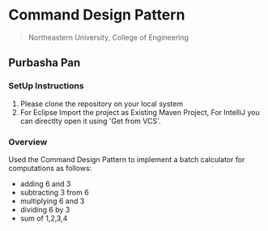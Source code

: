 # Command Design Pattern
> Northeastern University, College of Engineering


## Purbasha Pan

### SetUp Instructions
1. Please clone the repository on your local system
2. For Eclipse Import the project as Existing Maven Project, For IntelliJ you can directlty open it using 'Get from VCS'.

### Overview 
Used the Command Design Pattern to implement a batch calculator for computations as follows: 
 * adding 6 and 3 
 * subtracting 3 from 6 
 * multiplying 6 and 3 
 * dividing 6 by 3 
 * sum of 1,2,3,4 
   
